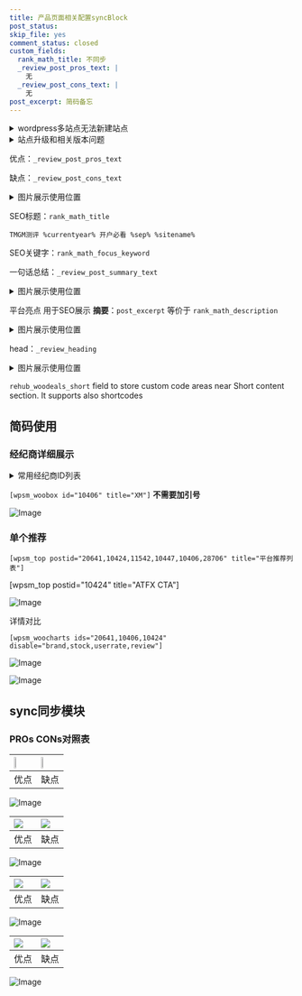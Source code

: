 ```yaml
---
title: 产品页面相关配置syncBlock
post_status: 
skip_file: yes
comment_status: closed
custom_fields:
  rank_math_title: 不同步
  _review_post_pros_text: |
    无
  _review_post_cons_text: |
    无
post_excerpt: 简码备忘
---
```

<details><summary>wordpress多站点无法新建站点</summary>

<li>和报错需要清理cookies一样的原因</li>
<li>wp-config.php里面<code>define( 'SUBDOMAIN_INSTALL', false );//子域名安装</code></li>
<li>新建子站点是用<code>define( 'SUBDOMAIN_INSTALL', true);//子域名安装</code> 完成以后，改成<code>false</code></li>
</details>

<details><summary>站点升级和相关版本问题</summary>

<p>wordpress：5.9.9
woocommerce：7.5.1
出现问题的地方：主题选项里面>><strong>Product layout >>compact style</strong></p>
<p>如何出现没有用过的字段 导致无法保存。先导出配置 然后进行修改，后面再次恢复即可。</p>
<p>出现部分字段无法显示时，需要返回默认布局后，对产品进行保存就好了。</p>
<p></p>
</details>

优点：`_review_post_pros_text`

缺点：`_review_post_cons_text`

<details><summary>图片展示使用位置</summary>

<img src="https://prod-files-secure.s3.us-west-2.amazonaws.com/39ed1227-6d7d-4570-be36-9ccd4a2c4241/f51d3d83-55d4-4bdf-9604-f37ec77ab556/Untitled.png?X-Amz-Algorithm=AWS4-HMAC-SHA256&X-Amz-Content-Sha256=UNSIGNED-PAYLOAD&X-Amz-Credential=ASIAZI2LB46653ZOU2ET%2F20250312%2Fus-west-2%2Fs3%2Faws4_request&X-Amz-Date=20250312T045516Z&X-Amz-Expires=3600&X-Amz-Security-Token=IQoJb3JpZ2luX2VjEG0aCXVzLXdlc3QtMiJGMEQCIBpf1rlH%2BWuAlAgfTP6XxgEZ9lD3qaEIR%2BWY44yDREowAiB%2FKMQoOji51kDSu8t53%2FenfJAZ1ryXsBLq7aKK%2BOOKUCqIBAi2%2F%2F%2F%2F%2F%2F%2F%2F%2F%2F8BEAAaDDYzNzQyMzE4MzgwNSIMV0W4dLtU67jssYiKKtwDB4IJOCYvbd9DtyQS61Dr0OKmoVXMgixOV6CmePNnL8%2BgcGc56p0CnczRbOIvT4HGe6lmwQMqWQT1dloXnFd%2FMkVjirAK3NYrig8Bc%2BA%2Bj7xrXvLLhY32uZTfYM%2BjCi1f2SBRbL50isH%2BZHd4DkQPBJdCVV%2B2qc7DgyUo35DtLc2pZOfafn%2F%2FF9NY%2BgHw%2BHIGpPiw1JoJYY7951F5DrkS94gFZZc6Cub5s0DcoUYnE1oVoHhhs90WhFqIZB4OGQPVJUDzI0iFDfhGi%2FbwCvxU%2FNMylALIFt2D3LpAzX8zEvF5dqUS81VM%2BlhG421EX35TNkAaX8ZMA3bxfQ%2BVMzh4n2ZurLjjDfQJ7Z%2B1WMDvv85N0T3myLFVaLUTu1mSBi4KcYgA6I2h10eh6Qi%2Bb2bRxHg8pok3GRffGgLwIV6JB30G0lg8JcWV5v65OakzsFz92ASiPNLmub%2FcI76LMkp%2B6gduQtH9251%2Bgip5UoZDwA68zXVYPrD0dpuBR0DrUCj0uUc%2FaVkEtlYkh%2Fz3k7LRe4YUsqweksTdN7T2lHJn1ciqXYQyK1t%2BpXVpXKxi%2BQ7LptwlGuApNAHM8%2FpVWCElzBx9sPByu1kquDg%2FhAZgn2RM3Gw%2FJ1LB%2By77w3Qwi5rEvgY6pgEjKnRy132Q%2B2EA1CX3uyy1nXa%2BhRB8AH5F8FcJ7HWW2fZGmkraRPvjyrcChdNXT3QX9sbHB5Qj0%2FhVPErmxZoGuidvjpLe352PZBKQcyAHbBEg7wHXf6SWJ255nM%2Bm4zFmfhASOegeLil9XYTVSIFNkpojqiU7n%2F4TMWL4Nzl9XGrX0t6AXkJ0QFKtZzJKp%2BJ7zKyfkDcGp1qEKtxDbwJYE%2BIgV46f&X-Amz-Signature=8abe45cc673e9cee955b7e79fd9572dad05dccd3ab1db5051d6b23c8146cab4b&X-Amz-SignedHeaders=host&x-id=GetObject" alt="Image">
</details>

SEO标题：`rank_math_title`

`TMGM测评 %currentyear% 开户必看 %sep% %sitename%`

SEO关键字：`rank_math_focus_keyword`

一句话总结：`_review_post_summary_text`

<details><summary>图片展示使用位置</summary>

<img src="https://prod-files-secure.s3.us-west-2.amazonaws.com/39ed1227-6d7d-4570-be36-9ccd4a2c4241/4b96a922-296c-4f4e-8630-d1c870cbce01/Untitled.png?X-Amz-Algorithm=AWS4-HMAC-SHA256&X-Amz-Content-Sha256=UNSIGNED-PAYLOAD&X-Amz-Credential=ASIAZI2LB46653ZOU2ET%2F20250312%2Fus-west-2%2Fs3%2Faws4_request&X-Amz-Date=20250312T045516Z&X-Amz-Expires=3600&X-Amz-Security-Token=IQoJb3JpZ2luX2VjEG0aCXVzLXdlc3QtMiJGMEQCIBpf1rlH%2BWuAlAgfTP6XxgEZ9lD3qaEIR%2BWY44yDREowAiB%2FKMQoOji51kDSu8t53%2FenfJAZ1ryXsBLq7aKK%2BOOKUCqIBAi2%2F%2F%2F%2F%2F%2F%2F%2F%2F%2F8BEAAaDDYzNzQyMzE4MzgwNSIMV0W4dLtU67jssYiKKtwDB4IJOCYvbd9DtyQS61Dr0OKmoVXMgixOV6CmePNnL8%2BgcGc56p0CnczRbOIvT4HGe6lmwQMqWQT1dloXnFd%2FMkVjirAK3NYrig8Bc%2BA%2Bj7xrXvLLhY32uZTfYM%2BjCi1f2SBRbL50isH%2BZHd4DkQPBJdCVV%2B2qc7DgyUo35DtLc2pZOfafn%2F%2FF9NY%2BgHw%2BHIGpPiw1JoJYY7951F5DrkS94gFZZc6Cub5s0DcoUYnE1oVoHhhs90WhFqIZB4OGQPVJUDzI0iFDfhGi%2FbwCvxU%2FNMylALIFt2D3LpAzX8zEvF5dqUS81VM%2BlhG421EX35TNkAaX8ZMA3bxfQ%2BVMzh4n2ZurLjjDfQJ7Z%2B1WMDvv85N0T3myLFVaLUTu1mSBi4KcYgA6I2h10eh6Qi%2Bb2bRxHg8pok3GRffGgLwIV6JB30G0lg8JcWV5v65OakzsFz92ASiPNLmub%2FcI76LMkp%2B6gduQtH9251%2Bgip5UoZDwA68zXVYPrD0dpuBR0DrUCj0uUc%2FaVkEtlYkh%2Fz3k7LRe4YUsqweksTdN7T2lHJn1ciqXYQyK1t%2BpXVpXKxi%2BQ7LptwlGuApNAHM8%2FpVWCElzBx9sPByu1kquDg%2FhAZgn2RM3Gw%2FJ1LB%2By77w3Qwi5rEvgY6pgEjKnRy132Q%2B2EA1CX3uyy1nXa%2BhRB8AH5F8FcJ7HWW2fZGmkraRPvjyrcChdNXT3QX9sbHB5Qj0%2FhVPErmxZoGuidvjpLe352PZBKQcyAHbBEg7wHXf6SWJ255nM%2Bm4zFmfhASOegeLil9XYTVSIFNkpojqiU7n%2F4TMWL4Nzl9XGrX0t6AXkJ0QFKtZzJKp%2BJ7zKyfkDcGp1qEKtxDbwJYE%2BIgV46f&X-Amz-Signature=a98764e772efcccce1e5fd1a6998bab768f50ea87b16208018b64fecdad9f273&X-Amz-SignedHeaders=host&x-id=GetObject" alt="Image">
</details>

平台亮点 用于SEO展示 **摘要**：`post_excerpt`  等价于 `rank_math_description`

<details><summary>图片展示使用位置</summary>

<img src="https://prod-files-secure.s3.us-west-2.amazonaws.com/39ed1227-6d7d-4570-be36-9ccd4a2c4241/1ee11f63-b60a-4dfe-a7a7-d58ff23b5d88/Untitled.png?X-Amz-Algorithm=AWS4-HMAC-SHA256&X-Amz-Content-Sha256=UNSIGNED-PAYLOAD&X-Amz-Credential=ASIAZI2LB4663CXEA2CH%2F20250312%2Fus-west-2%2Fs3%2Faws4_request&X-Amz-Date=20250312T045517Z&X-Amz-Expires=3600&X-Amz-Security-Token=IQoJb3JpZ2luX2VjEG0aCXVzLXdlc3QtMiJHMEUCIBoLIZolP47LfFsKs56PXl0nEitKj5sEoN7khUsbime4AiEA07GTnc57EpP51gT9HZx%2BpW00EaUxQUfWi66cD5StcwcqiAQItv%2F%2F%2F%2F%2F%2F%2F%2F%2F%2FARAAGgw2Mzc0MjMxODM4MDUiDL5WWbcdFMYQzhwRzyrcA2EInc88FdyTMBGdP2KkppvR91GPgHYeAis08IYq%2FJlr6QjjwoLSXxgroJ6ZWPwJl6DvyXGUuftEQj6IWrw71K%2FfDfITynJf8MaY%2FVXc1X1jK8EVNLuuCWtGTbQH8AaDr6DJ8gPl%2Fp28xA5EC%2BusHrDjTr5PImvK1yYIJTwir4ZQ%2BJTue5wTxbsizIgBlTWSf0Lz8%2FoZw93vIQsvuZT%2Fmzfw6%2BbReH56DzBYYzDs5OncwtJE2AyVL%2FwjeoJ6slQhxVLHmSMJMf4akhwBarrVQ2liBXSuyQlLW2l3IPD8850LGgtn9Wxvj3uyd5JrG97lXSIYbSYyKM77Udv0m4WlflpeoNoQ69VgUNUYGuOtkXzBAXoDL8o2ymZ0u0LeI9HfP25naSdg4io4d%2BWJNse8m2q3RtII70mi5wF0DSUG8xhaAXlkAeg7Z2U4ral0eUiqW7h2nIrMGEK2JeGEsk7IG6YD14%2BqnPo8N72jw3Pv9EDmBm20vlXS7%2BKKUWBXpZs20MQ4PcykiG14pryFxiiqCFthR4uxTSurJGJQUSX6gNP3e7ngI1LHl13pGfZjoWLu4LaIYffbCL7sXK%2FeJJc55AQ7XhzQ8Lj%2FPkBGcZZysBekd9HWR%2BWaawmNCwxCMOyZxL4GOqUBag3ORYe6icAVXZsjZkqPF%2BvYSqNzYNXLV8eCVwdmqhapFPeXLmp%2F85TlY2%2Fh9rlwb9o17oXqVxPsIVZw0ILNqWbI5Tawdsqz7axvDhHf8B%2F5B45AmPxYQKGwg9oocFqOFbpDbxauUjuZ9zK8rKCwkbpld2FmwsBeV4lr%2FyCiHPW%2B0VD0sERcU71XgzILPlbwqNrIG3xSD5clKG60pBoIJIHHFBzS&X-Amz-Signature=f0952bc46e6158a2602f81787e6d2e42dc3fff16541ed6df6b1e81cf5cb247ac&X-Amz-SignedHeaders=host&x-id=GetObject" alt="Image">
<img src="https://prod-files-secure.s3.us-west-2.amazonaws.com/39ed1227-6d7d-4570-be36-9ccd4a2c4241/ad4118b5-78d8-4fbe-801e-3b29b5d99c01/Untitled.png?X-Amz-Algorithm=AWS4-HMAC-SHA256&X-Amz-Content-Sha256=UNSIGNED-PAYLOAD&X-Amz-Credential=ASIAZI2LB4663CXEA2CH%2F20250312%2Fus-west-2%2Fs3%2Faws4_request&X-Amz-Date=20250312T045517Z&X-Amz-Expires=3600&X-Amz-Security-Token=IQoJb3JpZ2luX2VjEG0aCXVzLXdlc3QtMiJHMEUCIBoLIZolP47LfFsKs56PXl0nEitKj5sEoN7khUsbime4AiEA07GTnc57EpP51gT9HZx%2BpW00EaUxQUfWi66cD5StcwcqiAQItv%2F%2F%2F%2F%2F%2F%2F%2F%2F%2FARAAGgw2Mzc0MjMxODM4MDUiDL5WWbcdFMYQzhwRzyrcA2EInc88FdyTMBGdP2KkppvR91GPgHYeAis08IYq%2FJlr6QjjwoLSXxgroJ6ZWPwJl6DvyXGUuftEQj6IWrw71K%2FfDfITynJf8MaY%2FVXc1X1jK8EVNLuuCWtGTbQH8AaDr6DJ8gPl%2Fp28xA5EC%2BusHrDjTr5PImvK1yYIJTwir4ZQ%2BJTue5wTxbsizIgBlTWSf0Lz8%2FoZw93vIQsvuZT%2Fmzfw6%2BbReH56DzBYYzDs5OncwtJE2AyVL%2FwjeoJ6slQhxVLHmSMJMf4akhwBarrVQ2liBXSuyQlLW2l3IPD8850LGgtn9Wxvj3uyd5JrG97lXSIYbSYyKM77Udv0m4WlflpeoNoQ69VgUNUYGuOtkXzBAXoDL8o2ymZ0u0LeI9HfP25naSdg4io4d%2BWJNse8m2q3RtII70mi5wF0DSUG8xhaAXlkAeg7Z2U4ral0eUiqW7h2nIrMGEK2JeGEsk7IG6YD14%2BqnPo8N72jw3Pv9EDmBm20vlXS7%2BKKUWBXpZs20MQ4PcykiG14pryFxiiqCFthR4uxTSurJGJQUSX6gNP3e7ngI1LHl13pGfZjoWLu4LaIYffbCL7sXK%2FeJJc55AQ7XhzQ8Lj%2FPkBGcZZysBekd9HWR%2BWaawmNCwxCMOyZxL4GOqUBag3ORYe6icAVXZsjZkqPF%2BvYSqNzYNXLV8eCVwdmqhapFPeXLmp%2F85TlY2%2Fh9rlwb9o17oXqVxPsIVZw0ILNqWbI5Tawdsqz7axvDhHf8B%2F5B45AmPxYQKGwg9oocFqOFbpDbxauUjuZ9zK8rKCwkbpld2FmwsBeV4lr%2FyCiHPW%2B0VD0sERcU71XgzILPlbwqNrIG3xSD5clKG60pBoIJIHHFBzS&X-Amz-Signature=d67d2d8c059d4caaf872420a06bb000a1a5634e67bc46c509031021590671c73&X-Amz-SignedHeaders=host&x-id=GetObject" alt="Image">
<img src="https://prod-files-secure.s3.us-west-2.amazonaws.com/39ed1227-6d7d-4570-be36-9ccd4a2c4241/a38cf7c9-a79c-4b64-9e94-13589fe0758b/Untitled.png?X-Amz-Algorithm=AWS4-HMAC-SHA256&X-Amz-Content-Sha256=UNSIGNED-PAYLOAD&X-Amz-Credential=ASIAZI2LB4663CXEA2CH%2F20250312%2Fus-west-2%2Fs3%2Faws4_request&X-Amz-Date=20250312T045517Z&X-Amz-Expires=3600&X-Amz-Security-Token=IQoJb3JpZ2luX2VjEG0aCXVzLXdlc3QtMiJHMEUCIBoLIZolP47LfFsKs56PXl0nEitKj5sEoN7khUsbime4AiEA07GTnc57EpP51gT9HZx%2BpW00EaUxQUfWi66cD5StcwcqiAQItv%2F%2F%2F%2F%2F%2F%2F%2F%2F%2FARAAGgw2Mzc0MjMxODM4MDUiDL5WWbcdFMYQzhwRzyrcA2EInc88FdyTMBGdP2KkppvR91GPgHYeAis08IYq%2FJlr6QjjwoLSXxgroJ6ZWPwJl6DvyXGUuftEQj6IWrw71K%2FfDfITynJf8MaY%2FVXc1X1jK8EVNLuuCWtGTbQH8AaDr6DJ8gPl%2Fp28xA5EC%2BusHrDjTr5PImvK1yYIJTwir4ZQ%2BJTue5wTxbsizIgBlTWSf0Lz8%2FoZw93vIQsvuZT%2Fmzfw6%2BbReH56DzBYYzDs5OncwtJE2AyVL%2FwjeoJ6slQhxVLHmSMJMf4akhwBarrVQ2liBXSuyQlLW2l3IPD8850LGgtn9Wxvj3uyd5JrG97lXSIYbSYyKM77Udv0m4WlflpeoNoQ69VgUNUYGuOtkXzBAXoDL8o2ymZ0u0LeI9HfP25naSdg4io4d%2BWJNse8m2q3RtII70mi5wF0DSUG8xhaAXlkAeg7Z2U4ral0eUiqW7h2nIrMGEK2JeGEsk7IG6YD14%2BqnPo8N72jw3Pv9EDmBm20vlXS7%2BKKUWBXpZs20MQ4PcykiG14pryFxiiqCFthR4uxTSurJGJQUSX6gNP3e7ngI1LHl13pGfZjoWLu4LaIYffbCL7sXK%2FeJJc55AQ7XhzQ8Lj%2FPkBGcZZysBekd9HWR%2BWaawmNCwxCMOyZxL4GOqUBag3ORYe6icAVXZsjZkqPF%2BvYSqNzYNXLV8eCVwdmqhapFPeXLmp%2F85TlY2%2Fh9rlwb9o17oXqVxPsIVZw0ILNqWbI5Tawdsqz7axvDhHf8B%2F5B45AmPxYQKGwg9oocFqOFbpDbxauUjuZ9zK8rKCwkbpld2FmwsBeV4lr%2FyCiHPW%2B0VD0sERcU71XgzILPlbwqNrIG3xSD5clKG60pBoIJIHHFBzS&X-Amz-Signature=d28f42cae3177cbc9679e3117bd9a31d78acd3535b2cb1e209c7286c9f7094b4&X-Amz-SignedHeaders=host&x-id=GetObject" alt="Image">
<img src="https://prod-files-secure.s3.us-west-2.amazonaws.com/39ed1227-6d7d-4570-be36-9ccd4a2c4241/7da6fc1e-d2ac-42ae-8c75-cb5749aa18f6/Untitled.png?X-Amz-Algorithm=AWS4-HMAC-SHA256&X-Amz-Content-Sha256=UNSIGNED-PAYLOAD&X-Amz-Credential=ASIAZI2LB4663CXEA2CH%2F20250312%2Fus-west-2%2Fs3%2Faws4_request&X-Amz-Date=20250312T045517Z&X-Amz-Expires=3600&X-Amz-Security-Token=IQoJb3JpZ2luX2VjEG0aCXVzLXdlc3QtMiJHMEUCIBoLIZolP47LfFsKs56PXl0nEitKj5sEoN7khUsbime4AiEA07GTnc57EpP51gT9HZx%2BpW00EaUxQUfWi66cD5StcwcqiAQItv%2F%2F%2F%2F%2F%2F%2F%2F%2F%2FARAAGgw2Mzc0MjMxODM4MDUiDL5WWbcdFMYQzhwRzyrcA2EInc88FdyTMBGdP2KkppvR91GPgHYeAis08IYq%2FJlr6QjjwoLSXxgroJ6ZWPwJl6DvyXGUuftEQj6IWrw71K%2FfDfITynJf8MaY%2FVXc1X1jK8EVNLuuCWtGTbQH8AaDr6DJ8gPl%2Fp28xA5EC%2BusHrDjTr5PImvK1yYIJTwir4ZQ%2BJTue5wTxbsizIgBlTWSf0Lz8%2FoZw93vIQsvuZT%2Fmzfw6%2BbReH56DzBYYzDs5OncwtJE2AyVL%2FwjeoJ6slQhxVLHmSMJMf4akhwBarrVQ2liBXSuyQlLW2l3IPD8850LGgtn9Wxvj3uyd5JrG97lXSIYbSYyKM77Udv0m4WlflpeoNoQ69VgUNUYGuOtkXzBAXoDL8o2ymZ0u0LeI9HfP25naSdg4io4d%2BWJNse8m2q3RtII70mi5wF0DSUG8xhaAXlkAeg7Z2U4ral0eUiqW7h2nIrMGEK2JeGEsk7IG6YD14%2BqnPo8N72jw3Pv9EDmBm20vlXS7%2BKKUWBXpZs20MQ4PcykiG14pryFxiiqCFthR4uxTSurJGJQUSX6gNP3e7ngI1LHl13pGfZjoWLu4LaIYffbCL7sXK%2FeJJc55AQ7XhzQ8Lj%2FPkBGcZZysBekd9HWR%2BWaawmNCwxCMOyZxL4GOqUBag3ORYe6icAVXZsjZkqPF%2BvYSqNzYNXLV8eCVwdmqhapFPeXLmp%2F85TlY2%2Fh9rlwb9o17oXqVxPsIVZw0ILNqWbI5Tawdsqz7axvDhHf8B%2F5B45AmPxYQKGwg9oocFqOFbpDbxauUjuZ9zK8rKCwkbpld2FmwsBeV4lr%2FyCiHPW%2B0VD0sERcU71XgzILPlbwqNrIG3xSD5clKG60pBoIJIHHFBzS&X-Amz-Signature=6e0e60d8b6a5ad77c393dae94d0f271f3f1ea958418f31d6282231bf31c681e4&X-Amz-SignedHeaders=host&x-id=GetObject" alt="Image">
<img src="https://prod-files-secure.s3.us-west-2.amazonaws.com/39ed1227-6d7d-4570-be36-9ccd4a2c4241/7e97f40a-eaee-47f5-b2f9-475f96808fa7/Untitled.png?X-Amz-Algorithm=AWS4-HMAC-SHA256&X-Amz-Content-Sha256=UNSIGNED-PAYLOAD&X-Amz-Credential=ASIAZI2LB4663CXEA2CH%2F20250312%2Fus-west-2%2Fs3%2Faws4_request&X-Amz-Date=20250312T045517Z&X-Amz-Expires=3600&X-Amz-Security-Token=IQoJb3JpZ2luX2VjEG0aCXVzLXdlc3QtMiJHMEUCIBoLIZolP47LfFsKs56PXl0nEitKj5sEoN7khUsbime4AiEA07GTnc57EpP51gT9HZx%2BpW00EaUxQUfWi66cD5StcwcqiAQItv%2F%2F%2F%2F%2F%2F%2F%2F%2F%2FARAAGgw2Mzc0MjMxODM4MDUiDL5WWbcdFMYQzhwRzyrcA2EInc88FdyTMBGdP2KkppvR91GPgHYeAis08IYq%2FJlr6QjjwoLSXxgroJ6ZWPwJl6DvyXGUuftEQj6IWrw71K%2FfDfITynJf8MaY%2FVXc1X1jK8EVNLuuCWtGTbQH8AaDr6DJ8gPl%2Fp28xA5EC%2BusHrDjTr5PImvK1yYIJTwir4ZQ%2BJTue5wTxbsizIgBlTWSf0Lz8%2FoZw93vIQsvuZT%2Fmzfw6%2BbReH56DzBYYzDs5OncwtJE2AyVL%2FwjeoJ6slQhxVLHmSMJMf4akhwBarrVQ2liBXSuyQlLW2l3IPD8850LGgtn9Wxvj3uyd5JrG97lXSIYbSYyKM77Udv0m4WlflpeoNoQ69VgUNUYGuOtkXzBAXoDL8o2ymZ0u0LeI9HfP25naSdg4io4d%2BWJNse8m2q3RtII70mi5wF0DSUG8xhaAXlkAeg7Z2U4ral0eUiqW7h2nIrMGEK2JeGEsk7IG6YD14%2BqnPo8N72jw3Pv9EDmBm20vlXS7%2BKKUWBXpZs20MQ4PcykiG14pryFxiiqCFthR4uxTSurJGJQUSX6gNP3e7ngI1LHl13pGfZjoWLu4LaIYffbCL7sXK%2FeJJc55AQ7XhzQ8Lj%2FPkBGcZZysBekd9HWR%2BWaawmNCwxCMOyZxL4GOqUBag3ORYe6icAVXZsjZkqPF%2BvYSqNzYNXLV8eCVwdmqhapFPeXLmp%2F85TlY2%2Fh9rlwb9o17oXqVxPsIVZw0ILNqWbI5Tawdsqz7axvDhHf8B%2F5B45AmPxYQKGwg9oocFqOFbpDbxauUjuZ9zK8rKCwkbpld2FmwsBeV4lr%2FyCiHPW%2B0VD0sERcU71XgzILPlbwqNrIG3xSD5clKG60pBoIJIHHFBzS&X-Amz-Signature=797e3c7987e4360c0c443f37fac2ad26fb7fa2a9064db51c359aaed85da92c7f&X-Amz-SignedHeaders=host&x-id=GetObject" alt="Image">
</details>

head：`_review_heading`

<details><summary>图片展示使用位置</summary>

<img src="https://prod-files-secure.s3.us-west-2.amazonaws.com/39ed1227-6d7d-4570-be36-9ccd4a2c4241/3a4650ad-9887-415c-889a-edd51fa54f27/Untitled.png?X-Amz-Algorithm=AWS4-HMAC-SHA256&X-Amz-Content-Sha256=UNSIGNED-PAYLOAD&X-Amz-Credential=ASIAZI2LB466XME4U3VV%2F20250312%2Fus-west-2%2Fs3%2Faws4_request&X-Amz-Date=20250312T045517Z&X-Amz-Expires=3600&X-Amz-Security-Token=IQoJb3JpZ2luX2VjEG0aCXVzLXdlc3QtMiJGMEQCID3f63%2FQF44FlUhVtOL9MxM2QNAsXFyA7yXtSU%2F5eA87AiB6UIRYvK8o01XhvqTu5F3rlTN5HZY3R6uV0bVRsnCdBSqIBAi2%2F%2F%2F%2F%2F%2F%2F%2F%2F%2F8BEAAaDDYzNzQyMzE4MzgwNSIMesd46oNSgIc6ZZRuKtwDKGXAMWhAuXvTu0JiouedcyrbD1mIkOuhmDhQQ2WvG8CE%2FhM%2BiAB46l3VVBSsgALJ9T8VcPyElfgq8iKg%2BYaWWN0BaMznukZKx9DhD2eUxRzkE6fsdJN4GDK0lDh2AZze0jmDClIIv8y17AdN6hx8nzQs5UpdGh%2BIACcU%2BpOnhzf2D7ZCS%2FL6JMjHEG1lwcx%2FsXklZdLp90XgZOIWbvolTn9RVA1rJZpg5r1XFKgOWVRgrtJNSrbLtbLDxTEJ2hCJLbrBVKETXeTyn6pdR%2F1m9V5fcoVGDTTgUHQB%2Fqvox4QfIlVaMGRtHICob5w%2FC2WHIKowGeoy3Qm073lJT6XgtPVpM1DZW%2BGEnVBLtmrjr2nRr7bzo6P2zOqwK4jdWys1%2B%2B2MRau3%2B8XsCbjc8oGcDlJe5y%2FuYvjv9oDV%2F2Q8a%2FnFTL6X9BVS4K86gbR5p1pPrhdIMr9sRnDjdc1C0OEhbLfZkIuls4VKUM%2FOb66gFEG6QHLygL7L6Er2YT1kcDDN9TY5LRk9EyRKNiHgYxLRGDgAWk1VE5yJxM1F1U%2Bb2zvqWql5SCR%2BrymluiHdf9On%2BnwzBa0uYzO2z4%2BKlSw%2FHaXV%2BzU5BMq95G51GuDXuRhTm8yqz5jtWr5hdoIwiprEvgY6pgG0LQ9rJrEXmqkYkmmhvyPdsvxaEu0tbUbc8i1VG3WyNEpoAULiDQ0ymgfUrDgRGfxqr9RCDBbmZmzNhjWF2vuzuyBR7OFuczOLz1GUC10YSI9squv9TLl2CBXzWXspuvf%2BYCnABlrL9QJSWawBIvAg%2FcMLAE30%2BIpmHN9RcfluQLoRMVdSf9zlQzX%2BHv48iqpXhXhX1vKMR4exd0ZwLKTRMy7HiX7H&X-Amz-Signature=57aaeaaababd4009ae422f7ed9d1e33c473060ae01e976cb2152a7fa28d7d2e2&X-Amz-SignedHeaders=host&x-id=GetObject" alt="Image">
</details>

`rehub_woodeals_short`	field to store custom code areas near Short content section. It supports also shortcodes



## 简码使用

### 经纪商详细展示

<details><summary>常用经纪商ID列表</summary>

<pre><code class="php">嘉盛 ===> 20641  [wpsm_woobox id="20641" title="嘉盛"]
易信easymarkets ===> 11542  [wpsm_woobox id="11542" title="易信easymarkets"]
ATFX外汇 ===> 10424  [wpsm_woobox id="10424" title="ATFX"]
XM ===> 10406  [wpsm_woobox id="10406" title="XM"]
TMGM ===> 29622  [wpsm_woobox id="29622" title="TMGM"]
HYCM ===> 10447  [wpsm_woobox id="10447" title="HYCM"]
fpmarkets澳福外汇 ===> 20639  [wpsm_woobox id="20639" title="fpmarkets澳福外汇"]</code></pre>
</details>

`[wpsm_woobox id="10406" title="XM"]` **不需要加引号**

![Image](https://prod-files-secure.s3.us-west-2.amazonaws.com/39ed1227-6d7d-4570-be36-9ccd4a2c4241/4f898f9d-0fa7-4e43-acd3-ac6bc7be575a/Untitled.png?X-Amz-Algorithm=AWS4-HMAC-SHA256&X-Amz-Content-Sha256=UNSIGNED-PAYLOAD&X-Amz-Credential=ASIAZI2LB466T2PZO7TM%2F20250312%2Fus-west-2%2Fs3%2Faws4_request&X-Amz-Date=20250312T045515Z&X-Amz-Expires=3600&X-Amz-Security-Token=IQoJb3JpZ2luX2VjEG0aCXVzLXdlc3QtMiJHMEUCIQDTl9KJFGG2ZoAcU9%2FxIf%2BJoX%2FlQHwD1RetQ3Ng%2Fp943QIgCkOeNBdFUMKoPdVmjJMSfoWK5BAFESkirXjILVhOghMqiAQItv%2F%2F%2F%2F%2F%2F%2F%2F%2F%2FARAAGgw2Mzc0MjMxODM4MDUiDKkGuFbMuNXrUfvdfSrcA2IpsE87CYr0U7xWC5qj956StETZX0cbLjjXPE6vSUSOCtKywa0f5hXJHurr7oHN21d81g3Jub5H5HY7q8l8Ty%2BpOpAPLWwY3sTVjCg3wlyO7vtCGlncG3HpxpatuV2DdnjtE%2BeWbU49KL7F2VFM2IgssBkkvO%2FxulCRs2Fz5SxNaplNpKWOl0Pg8FMUfYsVPU83hdNTIHLeHrUhnAVifFxwka4EsIwWNrtB9Gp9%2FPNkMa5yn1kX%2B0jTALU8nLntNbxrdNlZWc8%2BHOFYMPN%2BLSFv5hkwkbQ%2FHzD6MgmD2k4v%2Bd1JE85kfovBYlUXeBQCYi%2FbTkhi6aLGHFC3CK1CR%2Bvjc4y1yWOVxxrYk%2F9sRFgJC7SsrreIU%2FcAgno5Pkg05r%2FGL%2B%2BVFoOK1DRJHxHlZY1064OdyNyQvNlMAuWZKL4aNUsLieH31%2FfoOJ3PktSFasUuKDRVHO0kPQ3kZmql09GJrM%2FnpGKLWZVrEDXfKKQAIldpQD3pBkscSz8AHkfbGLzsXTJGjbNEQuQ%2FgSRJg%2F5q9GHCbyUS%2FMbhoChPvvzSgmQATfNEqw%2BXaNFwcgAXcaqWEWk0ShLE%2BMN7mqpg8TyVFt1SOBlVeCgdq9pxTaTLbr7%2BVvT1f%2BrErydQMNGbxL4GOqUBwtK%2BM7IplxxZwOO13ATODQd2ZtjNheagDMs%2FE4CWt9ChMzhkxTfR%2BuE96xetTXwAmoLZDyFLHaKZKNWonVlgBaKs2dz7119RzVr8O%2Fw73XHKGk9AdQOuHgPYdW%2F5LXe6ZrHZInZZav8S%2FEOHZb8dlkneo%2F31%2Fw3kF9jH%2FCx5JZxzGhGG3Kj8rnTkbRYEQga%2FA7T1G5oJ%2FQlVmPALC34im6CjeY7O&X-Amz-Signature=f267607963d119f9caf14aa109707c6222638f92c2da616040453b019016d394&X-Amz-SignedHeaders=host&x-id=GetObject)

### 单个推荐
`[wpsm_top postid="20641,10424,11542,10447,10406,28706" title="平台推荐列表"]`

[wpsm_top postid="10424" title="ATFX CTA"]

![Image](https://prod-files-secure.s3.us-west-2.amazonaws.com/39ed1227-6d7d-4570-be36-9ccd4a2c4241/5ac620dc-51a8-48b6-b55d-91f47299193c/Untitled.png?X-Amz-Algorithm=AWS4-HMAC-SHA256&X-Amz-Content-Sha256=UNSIGNED-PAYLOAD&X-Amz-Credential=ASIAZI2LB466T2PZO7TM%2F20250312%2Fus-west-2%2Fs3%2Faws4_request&X-Amz-Date=20250312T045515Z&X-Amz-Expires=3600&X-Amz-Security-Token=IQoJb3JpZ2luX2VjEG0aCXVzLXdlc3QtMiJHMEUCIQDTl9KJFGG2ZoAcU9%2FxIf%2BJoX%2FlQHwD1RetQ3Ng%2Fp943QIgCkOeNBdFUMKoPdVmjJMSfoWK5BAFESkirXjILVhOghMqiAQItv%2F%2F%2F%2F%2F%2F%2F%2F%2F%2FARAAGgw2Mzc0MjMxODM4MDUiDKkGuFbMuNXrUfvdfSrcA2IpsE87CYr0U7xWC5qj956StETZX0cbLjjXPE6vSUSOCtKywa0f5hXJHurr7oHN21d81g3Jub5H5HY7q8l8Ty%2BpOpAPLWwY3sTVjCg3wlyO7vtCGlncG3HpxpatuV2DdnjtE%2BeWbU49KL7F2VFM2IgssBkkvO%2FxulCRs2Fz5SxNaplNpKWOl0Pg8FMUfYsVPU83hdNTIHLeHrUhnAVifFxwka4EsIwWNrtB9Gp9%2FPNkMa5yn1kX%2B0jTALU8nLntNbxrdNlZWc8%2BHOFYMPN%2BLSFv5hkwkbQ%2FHzD6MgmD2k4v%2Bd1JE85kfovBYlUXeBQCYi%2FbTkhi6aLGHFC3CK1CR%2Bvjc4y1yWOVxxrYk%2F9sRFgJC7SsrreIU%2FcAgno5Pkg05r%2FGL%2B%2BVFoOK1DRJHxHlZY1064OdyNyQvNlMAuWZKL4aNUsLieH31%2FfoOJ3PktSFasUuKDRVHO0kPQ3kZmql09GJrM%2FnpGKLWZVrEDXfKKQAIldpQD3pBkscSz8AHkfbGLzsXTJGjbNEQuQ%2FgSRJg%2F5q9GHCbyUS%2FMbhoChPvvzSgmQATfNEqw%2BXaNFwcgAXcaqWEWk0ShLE%2BMN7mqpg8TyVFt1SOBlVeCgdq9pxTaTLbr7%2BVvT1f%2BrErydQMNGbxL4GOqUBwtK%2BM7IplxxZwOO13ATODQd2ZtjNheagDMs%2FE4CWt9ChMzhkxTfR%2BuE96xetTXwAmoLZDyFLHaKZKNWonVlgBaKs2dz7119RzVr8O%2Fw73XHKGk9AdQOuHgPYdW%2F5LXe6ZrHZInZZav8S%2FEOHZb8dlkneo%2F31%2Fw3kF9jH%2FCx5JZxzGhGG3Kj8rnTkbRYEQga%2FA7T1G5oJ%2FQlVmPALC34im6CjeY7O&X-Amz-Signature=64dcc651f003c1d930447cec9b9eed439201d03397299818d845a958a8ee6fc2&X-Amz-SignedHeaders=host&x-id=GetObject)

详情对比

`[wpsm_woocharts ids="20641,10406,10424" disable="brand,stock,userrate,review"]`

![Image](https://prod-files-secure.s3.us-west-2.amazonaws.com/39ed1227-6d7d-4570-be36-9ccd4a2c4241/bf3ba45f-b9f3-4295-8aef-b4a495fd25f4/Untitled.png?X-Amz-Algorithm=AWS4-HMAC-SHA256&X-Amz-Content-Sha256=UNSIGNED-PAYLOAD&X-Amz-Credential=ASIAZI2LB466T2PZO7TM%2F20250312%2Fus-west-2%2Fs3%2Faws4_request&X-Amz-Date=20250312T045515Z&X-Amz-Expires=3600&X-Amz-Security-Token=IQoJb3JpZ2luX2VjEG0aCXVzLXdlc3QtMiJHMEUCIQDTl9KJFGG2ZoAcU9%2FxIf%2BJoX%2FlQHwD1RetQ3Ng%2Fp943QIgCkOeNBdFUMKoPdVmjJMSfoWK5BAFESkirXjILVhOghMqiAQItv%2F%2F%2F%2F%2F%2F%2F%2F%2F%2FARAAGgw2Mzc0MjMxODM4MDUiDKkGuFbMuNXrUfvdfSrcA2IpsE87CYr0U7xWC5qj956StETZX0cbLjjXPE6vSUSOCtKywa0f5hXJHurr7oHN21d81g3Jub5H5HY7q8l8Ty%2BpOpAPLWwY3sTVjCg3wlyO7vtCGlncG3HpxpatuV2DdnjtE%2BeWbU49KL7F2VFM2IgssBkkvO%2FxulCRs2Fz5SxNaplNpKWOl0Pg8FMUfYsVPU83hdNTIHLeHrUhnAVifFxwka4EsIwWNrtB9Gp9%2FPNkMa5yn1kX%2B0jTALU8nLntNbxrdNlZWc8%2BHOFYMPN%2BLSFv5hkwkbQ%2FHzD6MgmD2k4v%2Bd1JE85kfovBYlUXeBQCYi%2FbTkhi6aLGHFC3CK1CR%2Bvjc4y1yWOVxxrYk%2F9sRFgJC7SsrreIU%2FcAgno5Pkg05r%2FGL%2B%2BVFoOK1DRJHxHlZY1064OdyNyQvNlMAuWZKL4aNUsLieH31%2FfoOJ3PktSFasUuKDRVHO0kPQ3kZmql09GJrM%2FnpGKLWZVrEDXfKKQAIldpQD3pBkscSz8AHkfbGLzsXTJGjbNEQuQ%2FgSRJg%2F5q9GHCbyUS%2FMbhoChPvvzSgmQATfNEqw%2BXaNFwcgAXcaqWEWk0ShLE%2BMN7mqpg8TyVFt1SOBlVeCgdq9pxTaTLbr7%2BVvT1f%2BrErydQMNGbxL4GOqUBwtK%2BM7IplxxZwOO13ATODQd2ZtjNheagDMs%2FE4CWt9ChMzhkxTfR%2BuE96xetTXwAmoLZDyFLHaKZKNWonVlgBaKs2dz7119RzVr8O%2Fw73XHKGk9AdQOuHgPYdW%2F5LXe6ZrHZInZZav8S%2FEOHZb8dlkneo%2F31%2Fw3kF9jH%2FCx5JZxzGhGG3Kj8rnTkbRYEQga%2FA7T1G5oJ%2FQlVmPALC34im6CjeY7O&X-Amz-Signature=cfd8c21aa270b8ab5c6be7c24210702c9053c92666a3de2906cbfc06b7d30a90&X-Amz-SignedHeaders=host&x-id=GetObject)

![Image](https://prod-files-secure.s3.us-west-2.amazonaws.com/39ed1227-6d7d-4570-be36-9ccd4a2c4241/30bc56ef-f383-4b48-9768-2ebc9e436ec0/Untitled.png?X-Amz-Algorithm=AWS4-HMAC-SHA256&X-Amz-Content-Sha256=UNSIGNED-PAYLOAD&X-Amz-Credential=ASIAZI2LB466T2PZO7TM%2F20250312%2Fus-west-2%2Fs3%2Faws4_request&X-Amz-Date=20250312T045515Z&X-Amz-Expires=3600&X-Amz-Security-Token=IQoJb3JpZ2luX2VjEG0aCXVzLXdlc3QtMiJHMEUCIQDTl9KJFGG2ZoAcU9%2FxIf%2BJoX%2FlQHwD1RetQ3Ng%2Fp943QIgCkOeNBdFUMKoPdVmjJMSfoWK5BAFESkirXjILVhOghMqiAQItv%2F%2F%2F%2F%2F%2F%2F%2F%2F%2FARAAGgw2Mzc0MjMxODM4MDUiDKkGuFbMuNXrUfvdfSrcA2IpsE87CYr0U7xWC5qj956StETZX0cbLjjXPE6vSUSOCtKywa0f5hXJHurr7oHN21d81g3Jub5H5HY7q8l8Ty%2BpOpAPLWwY3sTVjCg3wlyO7vtCGlncG3HpxpatuV2DdnjtE%2BeWbU49KL7F2VFM2IgssBkkvO%2FxulCRs2Fz5SxNaplNpKWOl0Pg8FMUfYsVPU83hdNTIHLeHrUhnAVifFxwka4EsIwWNrtB9Gp9%2FPNkMa5yn1kX%2B0jTALU8nLntNbxrdNlZWc8%2BHOFYMPN%2BLSFv5hkwkbQ%2FHzD6MgmD2k4v%2Bd1JE85kfovBYlUXeBQCYi%2FbTkhi6aLGHFC3CK1CR%2Bvjc4y1yWOVxxrYk%2F9sRFgJC7SsrreIU%2FcAgno5Pkg05r%2FGL%2B%2BVFoOK1DRJHxHlZY1064OdyNyQvNlMAuWZKL4aNUsLieH31%2FfoOJ3PktSFasUuKDRVHO0kPQ3kZmql09GJrM%2FnpGKLWZVrEDXfKKQAIldpQD3pBkscSz8AHkfbGLzsXTJGjbNEQuQ%2FgSRJg%2F5q9GHCbyUS%2FMbhoChPvvzSgmQATfNEqw%2BXaNFwcgAXcaqWEWk0ShLE%2BMN7mqpg8TyVFt1SOBlVeCgdq9pxTaTLbr7%2BVvT1f%2BrErydQMNGbxL4GOqUBwtK%2BM7IplxxZwOO13ATODQd2ZtjNheagDMs%2FE4CWt9ChMzhkxTfR%2BuE96xetTXwAmoLZDyFLHaKZKNWonVlgBaKs2dz7119RzVr8O%2Fw73XHKGk9AdQOuHgPYdW%2F5LXe6ZrHZInZZav8S%2FEOHZb8dlkneo%2F31%2Fw3kF9jH%2FCx5JZxzGhGG3Kj8rnTkbRYEQga%2FA7T1G5oJ%2FQlVmPALC34im6CjeY7O&X-Amz-Signature=9dc4e0c84a635fd1adf1d9377e08e293477206da8bb6bfbef2fd5987f8c7be4f&X-Amz-SignedHeaders=host&x-id=GetObject)

## sync同步模块

### PROs CONs对照表

| <img src="https://cdn.ifttt.fun/gh/jarlin8/OSS@main/icons/customize/pros.svg" height="auto" width="37.3%"> | <img src="https://cdn.ifttt.fun/gh/jarlin8/OSS@main/icons/customize/cons.svg" height="auto" width="28.8%"> |
| :--- | :--- |
| 优点 | 缺点 |

![Image](https://prod-files-secure.s3.us-west-2.amazonaws.com/39ed1227-6d7d-4570-be36-9ccd4a2c4241/8742b755-dfb5-4004-9a5f-d6e561664bd8/Untitled.png?X-Amz-Algorithm=AWS4-HMAC-SHA256&X-Amz-Content-Sha256=UNSIGNED-PAYLOAD&X-Amz-Credential=ASIAZI2LB466T2PZO7TM%2F20250312%2Fus-west-2%2Fs3%2Faws4_request&X-Amz-Date=20250312T045515Z&X-Amz-Expires=3600&X-Amz-Security-Token=IQoJb3JpZ2luX2VjEG0aCXVzLXdlc3QtMiJHMEUCIQDTl9KJFGG2ZoAcU9%2FxIf%2BJoX%2FlQHwD1RetQ3Ng%2Fp943QIgCkOeNBdFUMKoPdVmjJMSfoWK5BAFESkirXjILVhOghMqiAQItv%2F%2F%2F%2F%2F%2F%2F%2F%2F%2FARAAGgw2Mzc0MjMxODM4MDUiDKkGuFbMuNXrUfvdfSrcA2IpsE87CYr0U7xWC5qj956StETZX0cbLjjXPE6vSUSOCtKywa0f5hXJHurr7oHN21d81g3Jub5H5HY7q8l8Ty%2BpOpAPLWwY3sTVjCg3wlyO7vtCGlncG3HpxpatuV2DdnjtE%2BeWbU49KL7F2VFM2IgssBkkvO%2FxulCRs2Fz5SxNaplNpKWOl0Pg8FMUfYsVPU83hdNTIHLeHrUhnAVifFxwka4EsIwWNrtB9Gp9%2FPNkMa5yn1kX%2B0jTALU8nLntNbxrdNlZWc8%2BHOFYMPN%2BLSFv5hkwkbQ%2FHzD6MgmD2k4v%2Bd1JE85kfovBYlUXeBQCYi%2FbTkhi6aLGHFC3CK1CR%2Bvjc4y1yWOVxxrYk%2F9sRFgJC7SsrreIU%2FcAgno5Pkg05r%2FGL%2B%2BVFoOK1DRJHxHlZY1064OdyNyQvNlMAuWZKL4aNUsLieH31%2FfoOJ3PktSFasUuKDRVHO0kPQ3kZmql09GJrM%2FnpGKLWZVrEDXfKKQAIldpQD3pBkscSz8AHkfbGLzsXTJGjbNEQuQ%2FgSRJg%2F5q9GHCbyUS%2FMbhoChPvvzSgmQATfNEqw%2BXaNFwcgAXcaqWEWk0ShLE%2BMN7mqpg8TyVFt1SOBlVeCgdq9pxTaTLbr7%2BVvT1f%2BrErydQMNGbxL4GOqUBwtK%2BM7IplxxZwOO13ATODQd2ZtjNheagDMs%2FE4CWt9ChMzhkxTfR%2BuE96xetTXwAmoLZDyFLHaKZKNWonVlgBaKs2dz7119RzVr8O%2Fw73XHKGk9AdQOuHgPYdW%2F5LXe6ZrHZInZZav8S%2FEOHZb8dlkneo%2F31%2Fw3kF9jH%2FCx5JZxzGhGG3Kj8rnTkbRYEQga%2FA7T1G5oJ%2FQlVmPALC34im6CjeY7O&X-Amz-Signature=25caba187085a64e54c458a9ca4ad04bb35f15c32e4bf2cd267b14f3c20b9ab9&X-Amz-SignedHeaders=host&x-id=GetObject)

| <img src="https://cdn.ifttt.fun/gh/jarlin8/OSS@main/icons/customize/pros1.svg" height="auto"> | <img src="https://cdn.ifttt.fun/gh/jarlin8/OSS@main/icons/customize/cons1.svg" height="auto"> |
| :--- | :--- |
| 优点 | 缺点 |

![Image](https://prod-files-secure.s3.us-west-2.amazonaws.com/39ed1227-6d7d-4570-be36-9ccd4a2c4241/806358f8-c9c4-4e17-bb35-c6c76a5397a5/Untitled.png?X-Amz-Algorithm=AWS4-HMAC-SHA256&X-Amz-Content-Sha256=UNSIGNED-PAYLOAD&X-Amz-Credential=ASIAZI2LB466T2PZO7TM%2F20250312%2Fus-west-2%2Fs3%2Faws4_request&X-Amz-Date=20250312T045515Z&X-Amz-Expires=3600&X-Amz-Security-Token=IQoJb3JpZ2luX2VjEG0aCXVzLXdlc3QtMiJHMEUCIQDTl9KJFGG2ZoAcU9%2FxIf%2BJoX%2FlQHwD1RetQ3Ng%2Fp943QIgCkOeNBdFUMKoPdVmjJMSfoWK5BAFESkirXjILVhOghMqiAQItv%2F%2F%2F%2F%2F%2F%2F%2F%2F%2FARAAGgw2Mzc0MjMxODM4MDUiDKkGuFbMuNXrUfvdfSrcA2IpsE87CYr0U7xWC5qj956StETZX0cbLjjXPE6vSUSOCtKywa0f5hXJHurr7oHN21d81g3Jub5H5HY7q8l8Ty%2BpOpAPLWwY3sTVjCg3wlyO7vtCGlncG3HpxpatuV2DdnjtE%2BeWbU49KL7F2VFM2IgssBkkvO%2FxulCRs2Fz5SxNaplNpKWOl0Pg8FMUfYsVPU83hdNTIHLeHrUhnAVifFxwka4EsIwWNrtB9Gp9%2FPNkMa5yn1kX%2B0jTALU8nLntNbxrdNlZWc8%2BHOFYMPN%2BLSFv5hkwkbQ%2FHzD6MgmD2k4v%2Bd1JE85kfovBYlUXeBQCYi%2FbTkhi6aLGHFC3CK1CR%2Bvjc4y1yWOVxxrYk%2F9sRFgJC7SsrreIU%2FcAgno5Pkg05r%2FGL%2B%2BVFoOK1DRJHxHlZY1064OdyNyQvNlMAuWZKL4aNUsLieH31%2FfoOJ3PktSFasUuKDRVHO0kPQ3kZmql09GJrM%2FnpGKLWZVrEDXfKKQAIldpQD3pBkscSz8AHkfbGLzsXTJGjbNEQuQ%2FgSRJg%2F5q9GHCbyUS%2FMbhoChPvvzSgmQATfNEqw%2BXaNFwcgAXcaqWEWk0ShLE%2BMN7mqpg8TyVFt1SOBlVeCgdq9pxTaTLbr7%2BVvT1f%2BrErydQMNGbxL4GOqUBwtK%2BM7IplxxZwOO13ATODQd2ZtjNheagDMs%2FE4CWt9ChMzhkxTfR%2BuE96xetTXwAmoLZDyFLHaKZKNWonVlgBaKs2dz7119RzVr8O%2Fw73XHKGk9AdQOuHgPYdW%2F5LXe6ZrHZInZZav8S%2FEOHZb8dlkneo%2F31%2Fw3kF9jH%2FCx5JZxzGhGG3Kj8rnTkbRYEQga%2FA7T1G5oJ%2FQlVmPALC34im6CjeY7O&X-Amz-Signature=8d0267a05a074775342d5b45330fec107982d411de032a0d71ca53af87977e96&X-Amz-SignedHeaders=host&x-id=GetObject)

| <img src="https://cdn.ifttt.fun/gh/jarlin8/OSS@main/icons/customize/pros2.svg" height="auto"> | <img src="https://cdn.ifttt.fun/gh/jarlin8/OSS@main/icons/customize/cons2.svg" height="auto"> |
| :--- | :--- |
| 优点 | 缺点 |

![Image](https://prod-files-secure.s3.us-west-2.amazonaws.com/39ed1227-6d7d-4570-be36-9ccd4a2c4241/a9245ec9-70dd-4005-b534-0d54315fc5f3/Untitled.png?X-Amz-Algorithm=AWS4-HMAC-SHA256&X-Amz-Content-Sha256=UNSIGNED-PAYLOAD&X-Amz-Credential=ASIAZI2LB466T2PZO7TM%2F20250312%2Fus-west-2%2Fs3%2Faws4_request&X-Amz-Date=20250312T045515Z&X-Amz-Expires=3600&X-Amz-Security-Token=IQoJb3JpZ2luX2VjEG0aCXVzLXdlc3QtMiJHMEUCIQDTl9KJFGG2ZoAcU9%2FxIf%2BJoX%2FlQHwD1RetQ3Ng%2Fp943QIgCkOeNBdFUMKoPdVmjJMSfoWK5BAFESkirXjILVhOghMqiAQItv%2F%2F%2F%2F%2F%2F%2F%2F%2F%2FARAAGgw2Mzc0MjMxODM4MDUiDKkGuFbMuNXrUfvdfSrcA2IpsE87CYr0U7xWC5qj956StETZX0cbLjjXPE6vSUSOCtKywa0f5hXJHurr7oHN21d81g3Jub5H5HY7q8l8Ty%2BpOpAPLWwY3sTVjCg3wlyO7vtCGlncG3HpxpatuV2DdnjtE%2BeWbU49KL7F2VFM2IgssBkkvO%2FxulCRs2Fz5SxNaplNpKWOl0Pg8FMUfYsVPU83hdNTIHLeHrUhnAVifFxwka4EsIwWNrtB9Gp9%2FPNkMa5yn1kX%2B0jTALU8nLntNbxrdNlZWc8%2BHOFYMPN%2BLSFv5hkwkbQ%2FHzD6MgmD2k4v%2Bd1JE85kfovBYlUXeBQCYi%2FbTkhi6aLGHFC3CK1CR%2Bvjc4y1yWOVxxrYk%2F9sRFgJC7SsrreIU%2FcAgno5Pkg05r%2FGL%2B%2BVFoOK1DRJHxHlZY1064OdyNyQvNlMAuWZKL4aNUsLieH31%2FfoOJ3PktSFasUuKDRVHO0kPQ3kZmql09GJrM%2FnpGKLWZVrEDXfKKQAIldpQD3pBkscSz8AHkfbGLzsXTJGjbNEQuQ%2FgSRJg%2F5q9GHCbyUS%2FMbhoChPvvzSgmQATfNEqw%2BXaNFwcgAXcaqWEWk0ShLE%2BMN7mqpg8TyVFt1SOBlVeCgdq9pxTaTLbr7%2BVvT1f%2BrErydQMNGbxL4GOqUBwtK%2BM7IplxxZwOO13ATODQd2ZtjNheagDMs%2FE4CWt9ChMzhkxTfR%2BuE96xetTXwAmoLZDyFLHaKZKNWonVlgBaKs2dz7119RzVr8O%2Fw73XHKGk9AdQOuHgPYdW%2F5LXe6ZrHZInZZav8S%2FEOHZb8dlkneo%2F31%2Fw3kF9jH%2FCx5JZxzGhGG3Kj8rnTkbRYEQga%2FA7T1G5oJ%2FQlVmPALC34im6CjeY7O&X-Amz-Signature=808838cb155c6fdd5d3c1c00532cb2a1e2ac76862318f45788411f4e236c3fef&X-Amz-SignedHeaders=host&x-id=GetObject)

| <img src="https://cdn.ifttt.fun/gh/jarlin8/OSS@main/icons/customize/pros3.svg" height="auto"> | <img src="https://cdn.ifttt.fun/gh/jarlin8/OSS@main/icons/customize/cons3.svg" height="auto"> |
| :--- | :--- |
| 优点 | 缺点 |

![Image](https://prod-files-secure.s3.us-west-2.amazonaws.com/39ed1227-6d7d-4570-be36-9ccd4a2c4241/e1e580a2-2e5c-4780-9ff4-19c318fc2284/Untitled.png?X-Amz-Algorithm=AWS4-HMAC-SHA256&X-Amz-Content-Sha256=UNSIGNED-PAYLOAD&X-Amz-Credential=ASIAZI2LB466T2PZO7TM%2F20250312%2Fus-west-2%2Fs3%2Faws4_request&X-Amz-Date=20250312T045515Z&X-Amz-Expires=3600&X-Amz-Security-Token=IQoJb3JpZ2luX2VjEG0aCXVzLXdlc3QtMiJHMEUCIQDTl9KJFGG2ZoAcU9%2FxIf%2BJoX%2FlQHwD1RetQ3Ng%2Fp943QIgCkOeNBdFUMKoPdVmjJMSfoWK5BAFESkirXjILVhOghMqiAQItv%2F%2F%2F%2F%2F%2F%2F%2F%2F%2FARAAGgw2Mzc0MjMxODM4MDUiDKkGuFbMuNXrUfvdfSrcA2IpsE87CYr0U7xWC5qj956StETZX0cbLjjXPE6vSUSOCtKywa0f5hXJHurr7oHN21d81g3Jub5H5HY7q8l8Ty%2BpOpAPLWwY3sTVjCg3wlyO7vtCGlncG3HpxpatuV2DdnjtE%2BeWbU49KL7F2VFM2IgssBkkvO%2FxulCRs2Fz5SxNaplNpKWOl0Pg8FMUfYsVPU83hdNTIHLeHrUhnAVifFxwka4EsIwWNrtB9Gp9%2FPNkMa5yn1kX%2B0jTALU8nLntNbxrdNlZWc8%2BHOFYMPN%2BLSFv5hkwkbQ%2FHzD6MgmD2k4v%2Bd1JE85kfovBYlUXeBQCYi%2FbTkhi6aLGHFC3CK1CR%2Bvjc4y1yWOVxxrYk%2F9sRFgJC7SsrreIU%2FcAgno5Pkg05r%2FGL%2B%2BVFoOK1DRJHxHlZY1064OdyNyQvNlMAuWZKL4aNUsLieH31%2FfoOJ3PktSFasUuKDRVHO0kPQ3kZmql09GJrM%2FnpGKLWZVrEDXfKKQAIldpQD3pBkscSz8AHkfbGLzsXTJGjbNEQuQ%2FgSRJg%2F5q9GHCbyUS%2FMbhoChPvvzSgmQATfNEqw%2BXaNFwcgAXcaqWEWk0ShLE%2BMN7mqpg8TyVFt1SOBlVeCgdq9pxTaTLbr7%2BVvT1f%2BrErydQMNGbxL4GOqUBwtK%2BM7IplxxZwOO13ATODQd2ZtjNheagDMs%2FE4CWt9ChMzhkxTfR%2BuE96xetTXwAmoLZDyFLHaKZKNWonVlgBaKs2dz7119RzVr8O%2Fw73XHKGk9AdQOuHgPYdW%2F5LXe6ZrHZInZZav8S%2FEOHZb8dlkneo%2F31%2Fw3kF9jH%2FCx5JZxzGhGG3Kj8rnTkbRYEQga%2FA7T1G5oJ%2FQlVmPALC34im6CjeY7O&X-Amz-Signature=9dc7ffba28f2c0b3f59bd0db60454ab4bf6691df9f4aba9afd9c5b54ff4cebd6&X-Amz-SignedHeaders=host&x-id=GetObject)